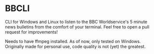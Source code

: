 # BBCLI

CLI for Windows and Linux to listen to the BBC Worldservice's 5 minute news bulletins from the comfort of your terminal. Feel free to open a pull request for improvements!

Needs to have ffmpeg installed. As of now, only tested on Windows. Originally made for personal use, code quality is not (yet) the greatest.
